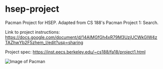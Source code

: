 # hsep-project
Pacman Project for HSEP. Adapted from CS 188's Pacman Project 1: Search.

Link to project instructions:
<a> https://docs.google.com/document/d/14AIMGfGh4xR79M3UzjUCWkGlW4zTAZhwYb2F5zhem_I/edit?usp=sharing </a>

Project spec:
<a> https://inst.eecs.berkeley.edu/~cs188/fa18/project1.html </a>


![Image of Pacman](https://inst.eecs.berkeley.edu/~cs188/fa18/assets/images/pacman_game.gif)
